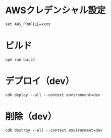 # AWSクレデンシャル設定 
`set AWS_PROFILE=xxxx`

# ビルド
`npm run build`

# デプロイ（dev）
`cdk deploy --all --context environment=dev`

# 削除（dev）
`cdk destroy --all --context environment=dev`